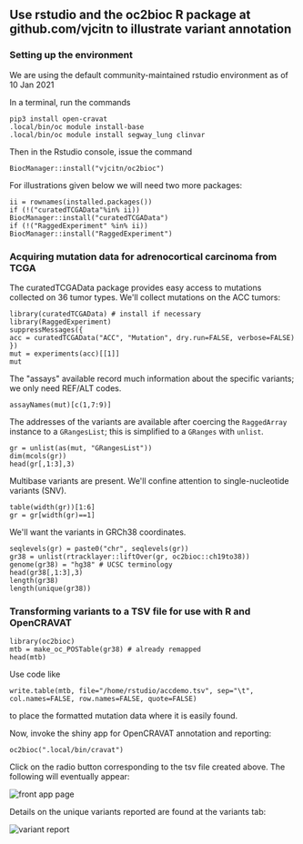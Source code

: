 ## Use rstudio and the oc2bioc R package at github.com/vjcitn to illustrate variant annotation

### Setting up the environment

We are using the default community-maintained rstudio environment as of 10 Jan 2021

In a terminal, run the commands
```
pip3 install open-cravat
.local/bin/oc module install-base
.local/bin/oc module install segway_lung clinvar
```

Then in the Rstudio console, issue the command
```
BiocManager::install("vjcitn/oc2bioc")
```

For illustrations given below we will need two more packages:
```
ii = rownames(installed.packages())
if (!("curatedTCGAData"%in% ii)) BiocManager::install("curatedTCGAData")
if (!("RaggedExperiment" %in% ii)) BiocManager::install("RaggedExperiment")
```

### Acquiring mutation data for adrenocortical carcinoma from TCGA

The curatedTCGAData package provides easy access to mutations collected on 36 tumor types.
We'll collect mutations on the ACC tumors:
```
library(curatedTCGAData) # install if necessary
library(RaggedExperiment)
suppressMessages({
acc = curatedTCGAData("ACC", "Mutation", dry.run=FALSE, verbose=FALSE)
})
mut = experiments(acc)[[1]]
mut
```
The "assays" available record much information about the
specific variants; we only need REF/ALT codes.
```{r theass,eval=FALSE}
assayNames(mut)[c(1,7:9)]
```
The addresses of the variants are available after coercing
the `RaggedArray` instance to a `GRangesList`; this is simplified
to a `GRanges` with `unlist`.
```{r geta,eval=FALSE}
gr = unlist(as(mut, "GRangesList"))
dim(mcols(gr))
head(gr[,1:3],3)
```
Multibase variants are present.  We'll
confine attention to single-nucleotide variants (SNV).
```{r getsnv, eval=FALSE}
table(width(gr))[1:6]
gr = gr[width(gr)==1]
```

We'll want the variants in GRCh38 coordinates.
```{r doma,eval=FALSE}
seqlevels(gr) = paste0("chr", seqlevels(gr))
gr38 = unlist(rtracklayer::liftOver(gr, oc2bioc::ch19to38))
genome(gr38) = "hg38" # UCSC terminology
head(gr38[,1:3],3)
length(gr38)
length(unique(gr38))
```

### Transforming variants to a TSV file for use with R and OpenCRAVAT

```{r mm}
library(oc2bioc)
mtb = make_oc_POSTable(gr38) # already remapped
head(mtb)
```
Use code like
```
write.table(mtb, file="/home/rstudio/accdemo.tsv", sep="\t", col.names=FALSE, row.names=FALSE, quote=FALSE)
```
to place the formatted mutation data where it is easily found.

Now, invoke the shiny app for OpenCRAVAT annotation and reporting:
```
oc2bioc(".local/bin/cravat")
```
Click on the radio button corresponding to the tsv file created above.  The following will eventually appear:

![front app page](https://storage.googleapis.com/bioc-anvil-images/ocapp1.png)

Details on the unique variants reported are found at the variants tab:

![variant report](https://storage.googleapis.com/bioc-anvil-images/ocapp2.png)

